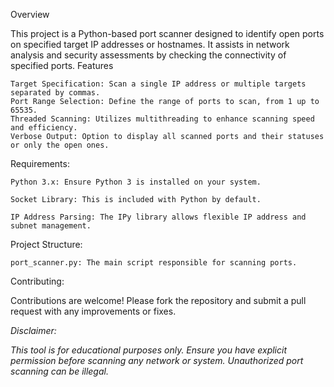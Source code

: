 Overview

This project is a Python-based port scanner designed to identify open ports on specified target IP addresses or hostnames. It assists in network analysis and security assessments by checking the connectivity of specified ports.
Features

    Target Specification: Scan a single IP address or multiple targets separated by commas.
    Port Range Selection: Define the range of ports to scan, from 1 up to 65535.
    Threaded Scanning: Utilizes multithreading to enhance scanning speed and efficiency.
    Verbose Output: Option to display all scanned ports and their statuses or only the open ones.

Requirements:

    Python 3.x: Ensure Python 3 is installed on your system.

    Socket Library: This is included with Python by default.

    IP Address Parsing: The IPy library allows flexible IP address and subnet management.

Project Structure:

    port_scanner.py: The main script responsible for scanning ports.

Contributing:

Contributions are welcome! Please fork the repository and submit a pull request with any improvements or fixes.   

_Disclaimer:_

_This tool is for educational purposes only. Ensure you have explicit permission before scanning any network or system. Unauthorized port scanning can be illegal._
